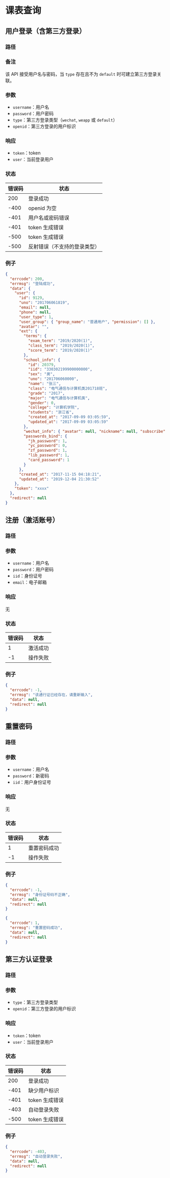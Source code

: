 # 课表查询

## 用户登录（含第三方登录）

### 路径

<Route method="POST" :auth="false" path="/api/login" />

### 备注

该 API 接受用户名与密码，当 `type` 存在且不为 `default` 时可建立第三方登录关联。

### 参数

- `username`：用户名
- `password`：用户密码
- `type`：第三方登录类型（`wechat`, `weapp` 或 `default`） <Badge text="可选" />
- `openid`：第三方登录的用户标识 <Badge text="可选" />

### 响应

- `token`：token
- `user`：当前登录用户

### 状态

| 错误码 | 状态                         |
| ------ | ---------------------------- |
| 200    | 登录成功                     |
| -400   | openid 为空                  |
| -401   | 用户名或密码错误             |
| -401   | token 生成错误               |
| -500   | token 生成错误               |
| -500   | 反射错误（不支持的登录类型） |

### 例子

```json
{
  "errcode": 200,
  "errmsg": "登陆成功",
  "data": {
    "user": {
      "id": 9129,
      "uno": "201706061819",
      "email": null,
      "phone": null,
      "user_type": 1,
      "user_group": { "group_name": "普通用户", "permission": [] },
      "avatar": "",
      "ext": {
        "terms": {
          "exam_term": "2019/2020(1)",
          "class_term": "2019/2020(1)",
          "score_term": "2019/2020(1)"
        },
        "school_info": {
          "id": 20379,
          "iid": "330302199900000000",
          "sex": "男",
          "uno": "201706060000",
          "name": "张三",
          "class": "电气通信与计算机类201718班",
          "grade": "2017",
          "major": "电气通信与计算机类",
          "gender": 0,
          "college": "计算机学院",
          "students": "浙江省",
          "created_at": "2017-09-09 03:05:59",
          "updated_at": "2017-09-09 03:05:59"
        },
        "wechat_info": { "avatar": null, "nickname": null, "subscribe": false },
        "passwords_bind": {
          "jh_password": 1,
          "yc_password": 0,
          "zf_password": 1,
          "lib_password": 1,
          "card_password": 1
        }
      },
      "created_at": "2017-11-15 04:18:21",
      "updated_at": "2019-12-04 21:30:52"
    },
    "token": "xxxx"
  },
  "redirect": null
}
```

## 注册（激活账号）

### 路径

<Route method="POST" :auth="false" path="/api/register" />

### 参数

- `username`：用户名
- `password`：用户密码
- `iid`：身份证号
- `email`：电子邮箱

### 响应

无

### 状态

| 错误码 | 状态     |
| ------ | -------- |
| 1      | 激活成功 |
| -1     | 操作失败 |

### 例子

```json
{
  "errcode": -1,
  "errmsg": "该通行证已经存在，请重新输入",
  "data": null,
  "redirect": null
}
```

## 重置密码

### 路径

<Route method="POST" :auth="false" path="/api/forgot" />

### 参数

- `username`：用户名
- `password`：新密码
- `iid`：用户身份证号

### 响应

无

### 状态

| 错误码 | 状态         |
| ------ | ------------ |
| 1      | 重置密码成功 |
| -1     | 操作失败     |

### 例子

```json
{
  "errcode": -1,
  "errmsg": "身份证号码不正确",
  "data": null,
  "redirect": null
}
```

```json
{
  "errcode": 1,
  "errmsg": "重置密码成功",
  "data": null,
  "redirect": null
}
```

## 第三方认证登录

### 路径

<Route method="POST" :auth="false" path="/api/autoLogin" />

### 参数

- `type`：第三方登录类型
- `openid`：第三方登录的用户标识

### 响应

- `token`：token
- `user`：当前登录用户

### 状态

| 错误码 | 状态           |
| ------ | -------------- |
| 200    | 登录成功       |
| -401   | 缺少用户标识   |
| -401   | token 生成错误 |
| -403   | 自动登录失败   |
| -500   | token 生成错误 |

### 例子

```json
{
  "errcode": -403,
  "errmsg": "自动登录失败",
  "data": null,
  "redirect": null
}
```
